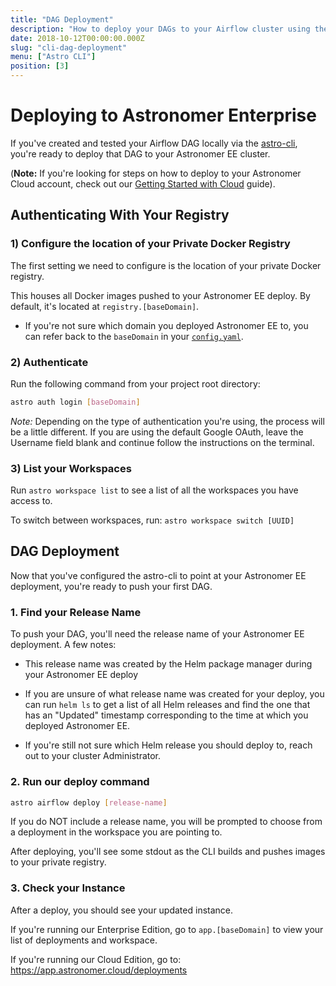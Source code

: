 ```yaml
---
title: "DAG Deployment"
description: "How to deploy your DAGs to your Airflow cluster using the Astronomer CLI."
date: 2018-10-12T00:00:00.000Z
slug: "cli-dag-deployment"
menu: ["Astro CLI"]
position: [3]
---
```


# Deploying to Astronomer Enterprise

If you've created and tested your Airflow DAG locally via the [astro-cli](https://github.com/astronomerio/astro-cli), you're ready to deploy that DAG to your Astronomer EE cluster.

(**Note:** If you're looking for steps on how to deploy to your Astronomer Cloud account, check out our [Getting Started with Cloud](https://www.astronomer.io/guides/getting-started-with-new-cloud/) guide).

## Authenticating With Your Registry

### 1) Configure the location of your Private Docker Registry

The first setting we need to configure is the location of your private Docker registry. 

This houses all Docker images pushed to your Astronomer EE deploy. By default, it's located at `registry.[baseDomain]`. 

- If you're not sure which domain you deployed Astronomer EE to, you can refer back to the `baseDomain` in your [`config.yaml`](http://enterprise.astronomer.io/guides/google-cloud/index.html#configuration-file).

### 2) Authenticate

Run the following command from your project root directory:

```bash
astro auth login [baseDomain]
```

*Note:* Depending on the type of authentication you're using, the process will be a little different. If you are using the default Google OAuth, leave the Username field blank and continue follow the instructions on the terminal.

### 3) List your Workspaces

Run `astro workspace list` to see a list of all the workspaces you have access to. 

To switch between workspaces, run: `astro workspace switch [UUID]`

## DAG Deployment

Now that you've configured the astro-cli to point at your Astronomer EE deployment, you're ready to push your first DAG. 

### 1. Find your Release Name

To push your DAG, you'll need the release name of your Astronomer EE deployment. A few notes:

- This release name was created by the Helm package manager during your Astronomer EE deploy

- If you are unsure of what release
name was created for your deploy, you can run `helm ls` to get a list of all Helm releases and find the one that has an "Updated" timestamp corresponding to the time at which you deployed Astronomer EE.

- If you're still not sure which Helm release you should deploy to, reach out to your cluster Administrator.

### 2. Run our deploy command

```bash
astro airflow deploy [release-name]
```

If you do NOT include a release name, you will be prompted to choose from a deployment in the workspace you are pointing to. 

After deploying, you'll see some stdout as the CLI builds and pushes images to your private registry. 

### 3. Check your Instance

After a deploy, you should see your updated instance.

If you're running our Enterprise Edition, go to `app.[baseDomain]` to view your list of deployments and workspace. 

If you're running our Cloud Edition, go to: https://app.astronomer.cloud/deployments